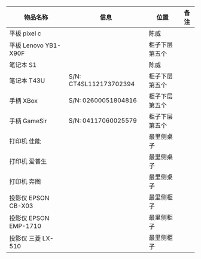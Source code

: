 物品名称|信息|位置|备注|
-----|-----|-----|-----|
平板 pixel c||陈威||
平板 Lenovo YB1-X90F||柜子下层第五个||
笔记本 S1||陈威||
笔记本 T43U|S/N: CT4SL112173702394|柜子下层第五个||
手柄 XBox|S/N: 02600051804816|柜子下层第五个||
手柄 GameSir|S/N: 04117060025579|柜子下层第五个||
打印机 佳能||最里侧桌子||
打印机 爱普生||最里侧桌子||
打印机 奔图||最里侧桌子||
投影仪 EPSON CB-X03||最里侧柜子||
投影仪 EPSON EMP-1710||最里侧柜子||
投影仪 三菱 LX-510||最里侧柜子||
